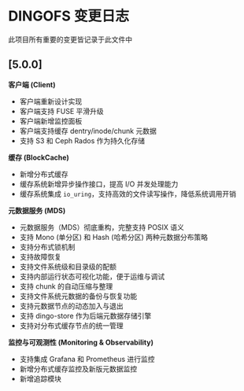 # DINGOFS 变更日志
此项目所有重要的变更皆记录于此文件中

## [5.0.0]

**客户端 (Client)**
- 客户端重新设计实现
- 客户端支持 FUSE 平滑升级
- 客户端新增监控面板
- 客户端支持缓存 dentry/inode/chunk 元数据
- 支持 S3 和 Ceph Rados 作为持久化存储

**缓存 (BlockCache)**
- 新增分布式缓存
- 缓存系统新增异步操作接口，提高 I/O 并发处理能力
- 缓存系统集成 `io_uring`，支持高效的文件读写操作，降低系统调用开销

**元数据服务 (MDS)**
- 元数据服务（MDS）彻底重构，完整支持 POSIX 语义
- 支持 Mono (单分区) 和 Hash (哈希分区) 两种元数据分布策略
- 支持分布式锁机制
- 支持故障恢复
- 支持文件系统级和目录级的配额
- 支持内部运行状态可视化功能，便于运维与调试
- 支持 chunk 的自动压缩与整理
- 支持文件系统元数据的备份与恢复功能
- 支持元数据节点的动态加入与退出
- 支持 dingo-store 作为后端元数据存储引擎
- 支持对分布式缓存节点的统一管理

**监控与可观测性 (Monitoring & Observability)**
- 支持集成 Grafana 和 Prometheus 进行监控
- 新增分布式缓存监控及新版元数据监控
- 新增追踪模块
